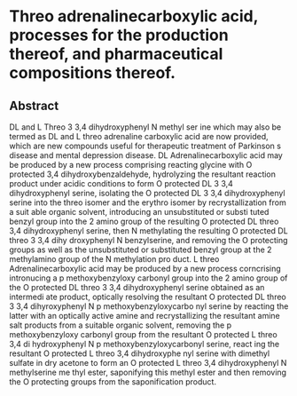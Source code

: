 # Threo adrenalinecarboxylic acid, processes for the production thereof, and pharmaceutical compositions thereof.

## Abstract
DL and L Threo 3 3,4 dihydroxyphenyl N methyl ser ine which may also be termed as DL and L threo adrenaline carboxylic acid are now provided, which are new compounds useful for therapeutic treatment of Parkinson s disease and mental depression disease. DL Adrenalinecarboxylic acid may be produced by a new process comprising reacting glycine with O protected 3,4 dihydroxybenzaldehyde, hydrolyzing the resultant reaction product under acidic conditions to form O protected DL 3 3,4 dihydroxyphenyl serine, isolating the O protected DL 3 3,4 dihydroxyphenyl serine into the threo isomer and the erythro isomer by recrystallization from a suit able organic solvent, introducing an unsubstituted or substi tuted benzyl group into the 2 amino group of the resulting O protected DL threo 3,4 dihydroxyphenyl serine, then N methylating the resulting O protected DL threo 3 3,4 dihy droxyphenyl N benzylserine, and removing the O protecting groups as well as the unsubstituted or substituted benzyl group at the 2 methylamino group of the N methylation pro duct. L threo Adrenalinecarboxylic acid may be produced by a new process corncrising intronucing a p methoxybenzyloxy carbonyl group into the 2 amino group of the O protected DL threo 3 3,4 dihydroxyphenyl serine obtained as an intermedi ate product, optically resolving the resultant O protected DL threo 3 3,4 dihyroxyphenyl N p methoxybenzyloxycarbo nyl serine by reacting the latter with an optically active amine and recrystallizing the resultant amine salt products from a suitable organic solvent, removing the p methoxybenzyloxy carbonyl group from the resultant O protected L threo 3,4 di hydroxyphenyl N p methoxybenzyloxycarbonyl serine, react ing the resultant O protected L threo 3,4 dihydroxyphe nyl serine with dimethyl sulfate in dry acetone to form an O protected L threo 3,4 dihydroxyphenyl N methylserine me thyl ester, saponifying this methyl ester and then removing the O protecting groups from the saponification product.